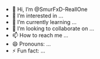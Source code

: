 - 👋 Hi, I’m @SmurFxD-ReallOne
- 👀 I’m interested in ...
- 🌱 I’m currently learning ...
- 💞️ I’m looking to collaborate on ...
- 📫 How to reach me ...
- 😄 Pronouns: ...
- ⚡ Fun fact: ...

<!---
SmurFxD-ReallOne/SmurFxD-ReallOne is a ✨ special ✨ repository because its `README.md` (this file) appears on your GitHub profile.
You can click the Preview link to take a look at your changes.
--->
